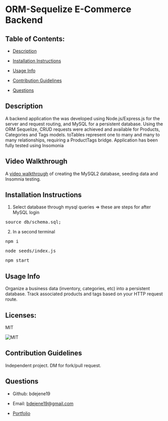 # ORM-Sequelize E-Commerce Backend 

  ## Table of Contents:

  * [Description](#description)</a>

  * [Installation Instructions](#installation-instructions)

  * [Usage Info](#usage-info)

  * [Contribution Guidelines](#contribution-guidelines)

  * [Questions](#questions)

  ## Description

  A backend application the was developed using Node.js/Express.js for the server and request routing, and MySQL for a persistent database. Using the ORM Sequelize, CRUD requests were achieved and available for Products, Categories and Tags models.  toTables represent one to many and many to many relationships, requiring a ProductTags bridge. Application has been fully tested using Insomonia

  ## Video Walkthrough
A  [video walkthrough](https://drive.google.com/file/d/133nEIbrXMQA6qzH2SV65mzR0fDa0P42y/view?usp=sharing) of creating the MySQL2 database, seeding data and Insomnia testing.
  ## Installation Instructions

    
1. Select database through mysql queries => these are steps for after MySQL login
<pre>source db/schema.sql;</pre>

2. In a second terminal
<pre>npm i</pre>
<pre>node seeds/index.js</pre>
<pre>npm start</pre>


  ## Usage Info
Organize a business data (inventory, categories, etc) into a persistent database. Track associated products and tags based on your HTTP request route.

  ## Licenses: 
 MIT
 
      
<img src=https://img.shields.io/badge/License-MIT-orange.svg alt=MIT>  
    


  ## Contribution Guidelines
Independent project. DM for fork/pull request.


  ## Questions

  * Github: bdejene19

  * Email: bdejene19@gmail.com

  * [Portfolio](https://bdejene19.github.io/updatedPortfolio/)
 
  

  

